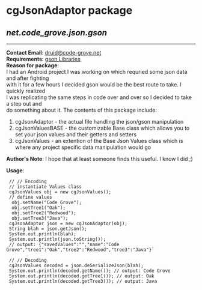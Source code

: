 # **cgJsonAdaptor package**
## *net.code\_grove.json.gson*
---
**Contact Email**: druid@code-grove.net  
**Requirements**: [gson Libraries](http://code.google.com/p/google-gson/)  
**Reason for package**:  
  I had an Android project I was working on which requried some json data and after fighting  
  with it for a few hours I decided gson would be the best route to take. I quickly realized  
  I was replicating the same steps in code over and over so I decided to take a step out and  
  do something about it. The contents of this package include:  
1. cgJsonAdaptor - the actual file handling the json/gson manipulation  
2. cgJsonValuesBASE - the customizable Base class which allows you to set your json values and their getters and setters  
3. cgJsonValues - an extention of the Base Json Values class which is where any project specific data manipulation would go  

**Author's Note**: I hope that at least someone finds this useful. I know I did ;)   

**Usage**:  

     // // Encoding
     // instantiate Values class
     cgJsonValues obj = new cgJsonValues();
     // define values
      obj.setName("Code Grove");
      obj.setTree1("Oak");
      obj.setTree2("Redwood");
      obj.setTree3("Java");
     cgJsonAdaptor json = new cgJsonAdaptor(obj);
     String blah = json.getJson(); 
     System.out.println(blah); 
     System.out.println(json.toString()); 
     // output: {"savedValues":"","name":"Code Grove","tree1":"Oak","tree2":"Redwood","tree3":"Java"}`
  
     // // Decoding
     cgJsonValues decoded = json.deSerializeJson(blah);
     System.out.println(decoded.getName()); // output: Code Grove
     System.out.println(decoded.getTree1()); // output: Oak
     System.out.println(decoded.getTree3()); // output: Java
